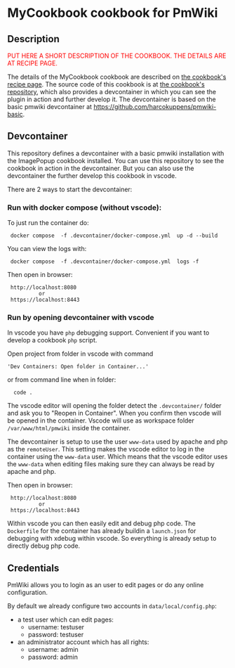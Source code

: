 # MyCookbook cookbook for PmWiki

## Description

<span style="color:red">PUT HERE A SHORT DESCRIPTION OF THE COOKBOOK. THE DETAILS ARE
AT RECIPE PAGE.</span>

The details of the
MyCookbook cookbook are described on
[the cookbook's recipe page](https://www.pmwiki.org/wiki/Cookbook/MyCookbook).
The source code of this cookbook is at
[the cookbook's repository](https://github.com/unknown/pmwiki-cookbook-mycookbook), which also provides a
devcontainer in which you can see the plugin in action and further develop it. The
devcontainer is based on the basic pmwiki devcontainer at
https://github.com/harcokuppens/pmwiki-basic.

## Devcontainer

This repository defines a devcontainer with a basic pmwiki installation with the
ImagePopup cookbook installed. You can use this repository to see the cookbook in
action in the devcontainer. But you can also use the devcontainer the further develop
this cookbook in vscode.

There are 2 ways to start the devcontainer:

### Run with docker compose (without vscode):

To just run the container do:

     docker compose  -f .devcontainer/docker-compose.yml  up -d --build

You can view the logs with:

     docker compose  -f .devcontainer/docker-compose.yml  logs -f

Then open in browser:

     http://localhost:8080
              or
     https://localhost:8443

### Run by opening devcontainer with vscode

In vscode you have `php` debugging support. Convenient if you want to develop a
cookbook `php` script.

Open project from folder in vscode with command

    'Dev Containers: Open folder in Container...'

or from command line when in folder:

      code .

The vscode editor will opening the folder detect the `.devcontainer/` folder and ask
you to "Reopen in Container". When you confirm then vscode will be opened in the
container. Vscode will use as workspace folder `/var/www/html/pmwiki` inside the
container.

The devcontainer is setup to use the user `www-data` used by apache and php as the
`remoteUser`. This setting makes the vscode editor to log in the container using the
`www-data` user. Which means that the vscode editor uses the `www-data` when editing
files making sure they can always be read by apache and php.

Then open in browser:

     http://localhost:8080
              or
     https://localhost:8443

Within vscode you can then easily edit and debug php code. The `Dockerfile` for the
container has already buildin a `launch.json` for debugging with xdebug within
vscode. So everything is already setup to directly debug php code.

## Credentials

PmWiki allows you to login as an user to edit pages or do any online configuration.

By default we already configure two accounts in `data/local/config.php`:

- a test user which can edit pages:
  - username: testuser
  - password: testuser
- an administrator account which has all rights:
  - username: admin
  - password: admin
